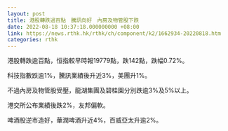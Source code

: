 ```yaml
---
layout: post
title: 港股轉跌過百點　騰訊向好　內房及物管股下跌
date: 2022-08-18 10:37:18.000000000 +08:00
link: https://news.rthk.hk/rthk/ch/component/k2/1662934-20220818.htm
categories: rthk
---
```


港股轉跌逾百點，恒指較早時報19779點，跌142點，跌幅0.72%。

科技指數跌逾1%，騰訊業績後升近3%，美團升1%。

不過內房及物管股受壓，龍湖集團及碧桂園分別跌逾3%及5%以上。

港交所公布業績後跌2%，友邦偏軟。

啤酒股逆市造好，華潤啤酒升近4%，百威亞太升逾2%。
